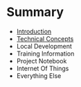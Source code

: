 # Summary

* [Introduction](README.md)
* [Technical Concepts](technical-concepts.md)
* Local Development
* Training Information
* Project Notebook
* Internet Of Things
* Everything Else

